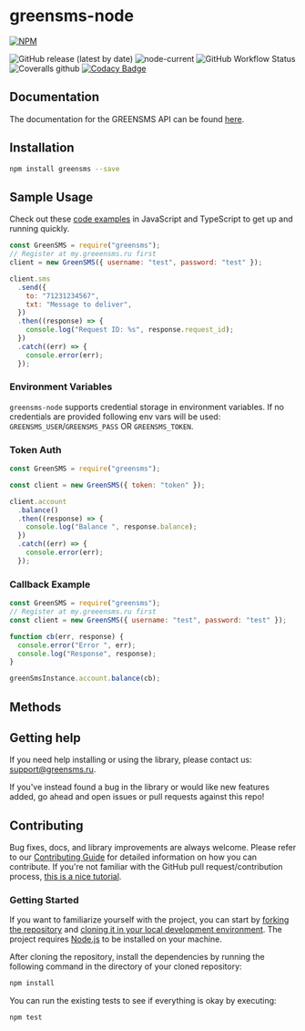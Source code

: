# greensms-node

[![NPM](https://nodei.co/npm/greensms.png?downloads=true&stars=true)](https://nodei.co/npm/greensms/)

![GitHub release (latest by date)](https://img.shields.io/github/v/release/greensms-ru/greensms-node)
![node-current](https://img.shields.io/node/v/greensms)
![GitHub Workflow Status](https://img.shields.io/github/workflow/status/greensms-ru/greensms-node/Node.js%20Package)
![Coveralls github](https://img.shields.io/coveralls/github/greensms-ru/greensms-node)
[![Codacy Badge](https://app.codacy.com/project/badge/Grade/bda5e78fb51a4c24b2935d93369df539)](https://www.codacy.com/gh/greensms-ru/greensms-node/dashboard?utm_source=github.com&utm_medium=referral&utm_content=greensms-ru/greensms-node&utm_campaign=Badge_Grade)

## Documentation

The documentation for the GREENSMS API can be found [here][apidocs].

## Installation

```bash
npm install greensms --save
```

## Sample Usage

Check out these [code examples](examples) in JavaScript and TypeScript to get up and running quickly.

```javascript
const GreenSMS = require("greensms");
// Register at my.greeensms.ru first
client = new GreenSMS({ username: "test", password: "test" });

client.sms
  .send({
    to: "71231234567",
    txt: "Message to deliver",
  })
  .then((response) => {
    console.log("Request ID: %s", response.request_id);
  })
  .catch((err) => {
    console.error(err);
  });
```

### Environment Variables

`greensms-node` supports credential storage in environment variables. If no credentials are provided following env vars will be used: `GREENSMS_USER`/`GREENSMS_PASS` OR `GREENSMS_TOKEN`.

### Token Auth

```javascript
const GreenSMS = require("greensms");

const client = new GreenSMS({ token: "token" });

client.account
  .balance()
  .then((response) => {
    console.log("Balance ", response.balance);
  })
  .catch((err) => {
    console.error(err);
  });
```

### Callback Example

```javascript
const GreenSMS = require("greensms");
// Register at my.greeensms.ru first
const client = new GreenSMS({ username: "test", password: "test" });

function cb(err, response) {
  console.error("Error ", err);
  console.log("Response", response);
}

greenSmsInstance.account.balance(cb);
```

## Methods

## Getting help

If you need help installing or using the library, please contact us: [support@greensms.ru](mailto:support@greensms.ru).

If you've instead found a bug in the library or would like new features added, go ahead and open issues or pull requests against this repo!

## Contributing

Bug fixes, docs, and library improvements are always welcome. Please refer to our [Contributing Guide](CONTRIBUTING.md) for detailed information on how you can contribute.
If you're not familiar with the GitHub pull request/contribution process, [this is a nice tutorial](https://gun.io/blog/how-to-github-fork-branch-and-pull-request/).

### Getting Started

If you want to familiarize yourself with the project, you can start by [forking the repository](https://help.github.com/articles/fork-a-repo/) and [cloning it in your local development environment](https://help.github.com/articles/cloning-a-repository/). The project requires [Node.js](https://nodejs.org) to be installed on your machine.

After cloning the repository, install the dependencies by running the following command in the directory of your cloned repository:

```bash
npm install
```

You can run the existing tests to see if everything is okay by executing:

```bash
npm test
```

[apidocs]: https://api.greensms.ru/
